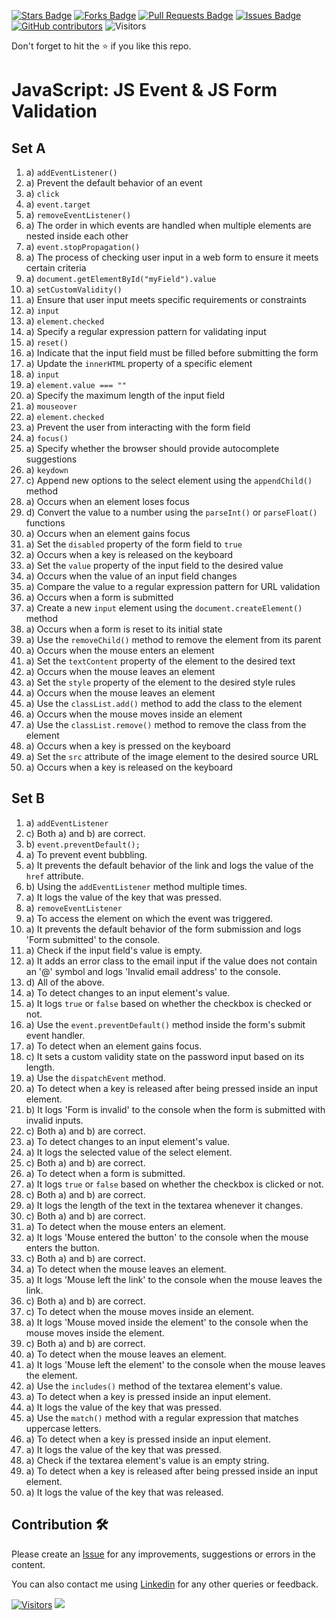 <a href="https://github.com/drshahizan/learn-php/stargazers"><img src="https://img.shields.io/github/stars/drshahizan/learn-php" alt="Stars Badge"/></a>
<a href="https://github.com/drshahizan/learn-php/network/members"><img src="https://img.shields.io/github/forks/drshahizan/learn-php" alt="Forks Badge"/></a>
<a href="https://github.com/drshahizan/learn-php/pulls"><img src="https://img.shields.io/github/issues-pr/drshahizan/learn-php" alt="Pull Requests Badge"/></a>
<a href="https://github.com/drshahizan/learn-php/issues"><img src="https://img.shields.io/github/issues/drshahizan/learn-php" alt="Issues Badge"/></a>
<a href="https://github.com/drshahizan/learn-php/graphs/contributors"><img alt="GitHub contributors" src="https://img.shields.io/github/contributors/drshahizan/learn-php?color=2b9348"></a>
![Visitors](https://api.visitorbadge.io/api/visitors?path=https%3A%2F%2Fgithub.com%2Fdrshahizan%2Flearn-php&labelColor=%23d9e3f0&countColor=%23697689&style=flat)

Don't forget to hit the :star: if you like this repo.

# JavaScript: JS Event & JS Form Validation

## Set A

1. a) `addEventListener()`
2. a) Prevent the default behavior of an event
3. a) `click`
4. a) `event.target`
5. a) `removeEventListener()`
6. a) The order in which events are handled when multiple elements are nested inside each other
7. a) `event.stopPropagation()`
8. a) The process of checking user input in a web form to ensure it meets certain criteria
9. a) `document.getElementById("myField").value`
10. a) `setCustomValidity()`
11. a) Ensure that user input meets specific requirements or constraints
12. a) `input`
13. a) `element.checked`
14. a) Specify a regular expression pattern for validating input
15. a) `reset()`
16. a) Indicate that the input field must be filled before submitting the form
17. a) Update the `innerHTML` property of a specific element
18. a) `input`
19. a) `element.value === ""`
20. a) Specify the maximum length of the input field
21. a) `mouseover`
22. a) `element.checked`
23. a) Prevent the user from interacting with the form field
24. a) `focus()`
25. a) Specify whether the browser should provide autocomplete suggestions
26. a) `keydown`
27. c) Append new options to the select element using the `appendChild()` method
28. a) Occurs when an element loses focus
29. d) Convert the value to a number using the `parseInt()` or `parseFloat()` functions
30. a) Occurs when an element gains focus
31. a) Set the `disabled` property of the form field to `true`
32. a) Occurs when a key is released on the keyboard
33. a) Set the `value` property of the input field to the desired value
34. a) Occurs when the value of an input field changes
35. a) Compare the value to a regular expression pattern for URL validation
36. a) Occurs when a form is submitted
37. a) Create a new `input` element using the `document.createElement()` method
38. a) Occurs when a form is reset to its initial state
39. a) Use the `removeChild()` method to remove the element from its parent
40. a) Occurs when the mouse enters an element
41. a) Set the `textContent` property of the element to the desired text
42. a) Occurs when the mouse leaves an element
43. a) Set the `style` property of the element to the desired style rules
44. a) Occurs when the mouse leaves an element
45. a) Use the `classList.add()` method to add the class to the element
46. a) Occurs when the mouse moves inside an element
47. a) Use the `classList.remove()` method to remove the class from the element
48. a) Occurs when a key is pressed on the keyboard
49. a) Set the `src` attribute of the image element to the desired source URL
50. a) Occurs when a key is released on the keyboard

## Set B

1. a) `addEventListener`
2. c) Both a) and b) are correct.
3. b) `event.preventDefault();`
4. a) To prevent event bubbling.
5. a) It prevents the default behavior of the link and logs the value of the `href` attribute.
6. b) Using the `addEventListener` method multiple times.
7. a) It logs the value of the key that was pressed.
8. a) `removeEventListener`
9. a) To access the element on which the event was triggered.
10. a) It prevents the default behavior of the form submission and logs 'Form submitted' to the console.
11. a) Check if the input field's value is empty.
12. a) It adds an error class to the email input if the value does not contain an '@' symbol and logs 'Invalid email address' to the console.
13. d) All of the above.
14. a) To detect changes to an input element's value.
15. a) It logs `true` or `false` based on whether the checkbox is checked or not.
16. a) Use the `event.preventDefault()` method inside the form's submit event handler.
17. a) To detect when an element gains focus.
18. c) It sets a custom validity state on the password input based on its length.
19. a) Use the `dispatchEvent` method.
20. a) To detect when a key is released after being pressed inside an input element.
21. b) It logs 'Form is invalid' to the console when the form is submitted with invalid inputs.
22. c) Both a) and b) are correct.
23. a) To detect changes to an input element's value.
24. a) It logs the selected value of the select element.
25. c) Both a) and b) are correct.
26. a) To detect when a form is submitted.
27. a) It logs `true` or `false` based on whether the checkbox is clicked or not.
28. c) Both a) and b) are correct.
29. a) It logs the length of the text in the textarea whenever it changes.
30. c) Both a) and b) are correct.
31. a) To detect when the mouse enters an element.
32. a) It logs 'Mouse entered the button' to the console when the mouse enters the button.
33. c) Both a) and b) are correct.
34. a) To detect when the mouse leaves an element.
35. a) It logs 'Mouse left the link' to the console when the mouse leaves the link.
36. c) Both a) and b) are correct.
37. c) To detect when the mouse moves inside an element.
38. a) It logs 'Mouse moved inside the element' to the console when the mouse moves inside the element.
39. c) Both a) and b) are correct.
40. a) To detect when the mouse leaves an element.
41. a) It logs 'Mouse left the element' to the console when the mouse leaves the element.
42. a) Use the `includes()` method of the textarea element's value.
43. a) To detect when a key is pressed inside an input element.
44. a) It logs the value of the key that was pressed.
45. a) Use the `match()` method with a regular expression that matches uppercase letters.
46. a) To detect when a key is pressed inside an input element.
47. a) It logs the value of the key that was pressed.
48. a) Check if the textarea element's value is an empty string.
49. a) To detect when a key is released after being pressed inside an input element.
50. a) It logs the value of the key that was released.

## Contribution 🛠️
Please create an [Issue](https://github.com/drshahizan/learn-php/issues) for any improvements, suggestions or errors in the content.

You can also contact me using [Linkedin](https://www.linkedin.com/in/drshahizan/) for any other queries or feedback.

[![Visitors](https://api.visitorbadge.io/api/visitors?path=https%3A%2F%2Fgithub.com%2Fdrshahizan&labelColor=%23697689&countColor=%23555555&style=plastic)](https://visitorbadge.io/status?path=https%3A%2F%2Fgithub.com%2Fdrshahizan)
![](https://hit.yhype.me/github/profile?user_id=81284918)


